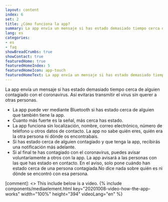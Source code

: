 ```yaml
---
layout: content
index: 6
set: 2
title: ¿Cómo funciona la app?
summary: La app envía un mensaje si has estado demasiado tiempo cerca de alguien contagiado con el coronavirus.
lang: es
categories:
- es
- faq
showBreadCrumbs: true
showContact: true
featuredHome: true
featuredHomeIndex: 5
featuredHomeIcon: app-touch
featuredHomeText: La app envía un mensaje si has estado demasiado tiempo cerca de alguien contagiado con el coronavirus.
---
```


La app envía un mensaje si has estado demasiado tiempo cerca de alguien contagiado con el coronavirus. Así evitaras transmitir el virus sin querer a otras personas.

* La app puede ver mediante Bluetooth si has estado cerca de alguien que también tiene la app.
* Cuanto más fuerte es la señal, más cerca has estado.
* La app funciona sin localización, nombre, correo electrónico, número de teléfono u otros datos de contacto. La app no sabe quién eres, quién era la otra persona ni dónde os encontrabais.
* Si has estado cerca de alguien contagiado y que tenga la app, recibirás una notificación más adelante.
* Si al final te has contagiado con el coronavirus, puedes avisar voluntariamente a otros con la app. La app avisará a las personas con las que has estado en contacto. En el aviso, solo pone cuándo han estado cerca de una persona contagiada.No dice nada sobre quién es ni dónde se encontró con esa persona.

[comment]: <> This include below is a video.
{% include components/mediaelement.html key="20201008-video-how-the-app-works" width="100%" height="394"  videoLang="en" %}
